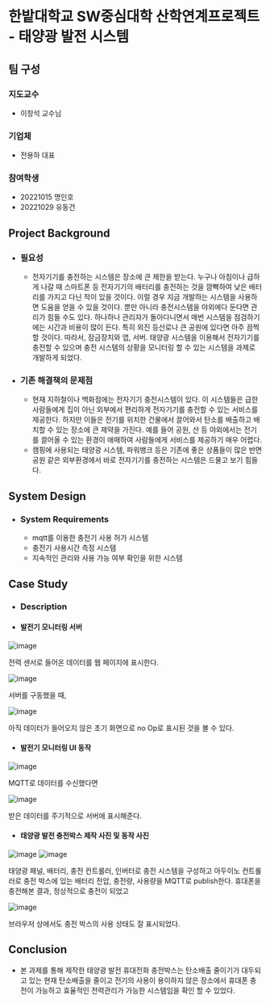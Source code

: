 # 한밭대학교 SW중심대학 산학연계프로젝트 - 태양광 발전 시스템

## **팀 구성**
### 지도교수
 - 이창석 교수님

### 기업체 
 - 전용하 대표

### 참여학생
 - 20221015 명인호 
 - 20221029 유동건

## Project Background
- ### 필요성
  - 전자기기를 충전하는 시스템은 장소에 큰 제한을 받는다. 누구나 아침이나 급하게 나갈 때 스마트폰 등 전자기기의 배터리를 충전하는 것을 깜빡하여 낮은 배터리를 가지고 다닌 적이 있을 것이다. 이럴 경우 지금 개발하는 시스템을 사용하면 도움을 얻을 수 있을 것이다. 뿐만 아니라 충전시스템을 야외에다 둔다면 관리가 힘들 수도 있다. 하나하나 관리자가 돌아다니면서 매번 시스템을 점검하기에는 시간과 비용이 많이 든다. 특히 외진 등산로나 큰 공원에 있다면 아주 끔찍할 것이다. 따라서, 잠금장치와 앱, 서버. 태양광 시스템을 이용해서 전자기기를 충전할 수 있으며 충전 시스템의 상황을 모니터링 할 수 있는 시스템을 과제로 개발하게 되었다.
 
- ### 기존 해결책의 문제점
  - 현재 지하철이나 백화점에는 전자기기 충전시스템이 있다. 이 시스템들은 급한 사람들에게 집이 아닌 외부에서 편리하게 전자기기를 충전할 수 있는 서비스를 제공한다. 하지만 이들은 전기를 위치한 건물에서 끌어와서 탄소를 배출하고 배치할 수 있는 장소에 큰 제약을 가진다. 예를 들어 공원, 산 등 야외에서는 전기를 끌어올 수 있는 환경이 애매하여 사람들에게 서비스를 제공하기 매우 어렵다.
  - 캠핑에 사용되는 태양광 시스템, 파워뱅크 등은 기존에 좋은 상품들이 많은 반면 공원 같은 외부환경에서 바로 전자기기를 충전하는 시스템은 드물고 보기 힘들다.
  
## System Design
  - ### System Requirements
    - mqtt를 이용한 충전기 사용 허가 시스템
    - 충전기 사용시간 측정 시스템
    - 지속적인 관리와 사용 가능 여부 확인을 위한 시스템 
    
## Case Study
  - ### Description
  - #### 발전기 모니터링 서버
  ![image](https://github.com/HBNU-SWUNIV/INDPROJ23-solar/assets/131341115/9014e0dc-c33f-4d4a-aec2-bbe3af4bf661)

전력 센서로 들어온 데이터를 웹 페이지에 표시한다.
 
 ![image](https://github.com/HBNU-SWUNIV/INDPROJ23-solar/assets/131341115/3f7a46dc-4519-4cc1-8452-ef3b91d0af96)
 
 서버를 구동했을 때,
 
 ![image](https://github.com/HBNU-SWUNIV/INDPROJ23-solar/assets/131341115/1a52dea9-c0c6-4452-a308-e6657080fd2b)

아직 데이터가 들어오지 않은 초기 화면으로 no Op로 표시된 것을 볼 수 있다.

 - #### 발전기 모니터링 UI 동작
![image](https://github.com/HBNU-SWUNIV/INDPROJ23-solar/assets/131341115/fc4b4f28-cb7e-48e6-87b3-fdf75dbbc1d5)

MQTT로 데이터를 수신했다면

![image](https://github.com/HBNU-SWUNIV/INDPROJ23-solar/assets/131341115/8fc17eb3-a46f-4f48-922f-fd49b796ae1f)

받은 데이터를 주기적으로 서버에 표시해준다.

 - #### 태양광 발전 충전박스 제작 사진 및 동작 사진
![image](https://github.com/HBNU-SWUNIV/INDPROJ23-solar/assets/131341115/478ca398-0a74-4f1f-9052-2636ab116e01)
![image](https://github.com/HBNU-SWUNIV/INDPROJ23-solar/assets/131341115/b5a4f431-832b-4a3e-8d42-e0f21823468b)

태양광 패널, 배터리, 충전 컨트롤러, 인버터로 충전 시스템을 구성하고 아두이노 컨트롤러로 충전 박스에 있는 배터리 전압, 충전량, 사용량을 MQTT로 publish한다. 휴대폰을 충전해본 결과, 정상적으로 충전이 되었고

![image](https://github.com/HBNU-SWUNIV/INDPROJ23-solar/assets/131341115/3640fd42-bf62-479f-912a-23fc674f9bda)

브라우저 상에서도 충전 박스의 사용 상태도 잘 표시되었다.

## Conclusion
  -  본 과제를 통해 제작한 태양광 발전 휴대전화 충전박스는 탄소배출 줄이기가 대두되고 있는 현재 탄소배출을 줄이고 전기의 사용이 용이하지 않은 장소에서 휴대폰 충전이 가능하고 효율적인 전력관리가 가능한 시스템임을 확인 할 수 있었다.
